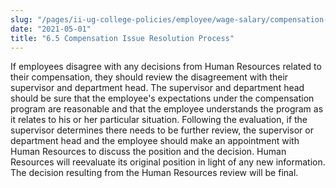 ```yaml
---
slug: "/pages/ii-ug-college-policies/employee/wage-salary/compensation-issue-resolution-process"
date: "2021-05-01"
title: "6.5 Compensation Issue Resolution Process"
---
```


If employees disagree with any decisions from Human Resources related to their compensation, they should review the disagreement with their supervisor and department head. The supervisor and department head should be sure that the employee's expectations under the compensation program are reasonable and that the employee understands the program as it relates to his or her particular situation. Following the evaluation, if the supervisor determines there needs to be further review, the supervisor or department head and the employee should make an appointment with Human Resources to discuss the position and the decision. Human Resources will reevaluate its original position in light of any new information. The decision resulting from the Human Resources review will be final.